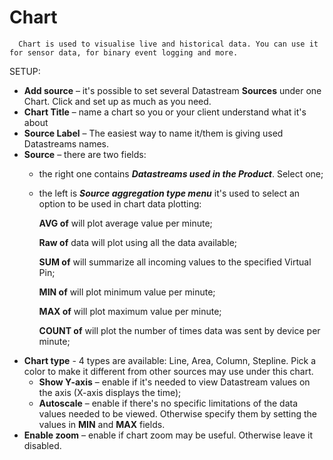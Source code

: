 # Chart

```text
  Chart is used to visualise live and historical data. You can use it for sensor data, for binary event logging and more. 
```

SETUP:

* **Add source** – it's possible to set several Datastream **Sources** under one Chart. Click and set up as much as you need.
* **Chart Title** – name a chart so you or your client understand what it's about
* **Source Label** – The easiest way to name it/them is giving used Datastreams names.  
* **Source** – there are two fields:  
  * the  right one contains _**Datastreams used in the Product**_. Select one;  
  * the left is _**Source aggregation type menu**_ it's used to select an option to be used in chart data plotting:  

    **AVG of** will plot average value per minute;  

    **Raw of** data will plot using all the data available;  

    **SUM of** will summarize all incoming values to the specified Virtual Pin;  

    **MIN of** will plot minimum value per minute;  

    **MAX of** will plot maximum value per minute;  

    **COUNT of** will plot the number of times data was sent by device per minute;  
* **Chart type** - 4 types are available: Line, Area, Column, Stepline. Pick a color to make it different from other sources may use under this chart.  
  * **Show Y-axis** – enable if it's needed to view Datastream values on the axis \(X-axis displays the time\);  
  * **Autoscale** – enable if there's no specific limitations of the data values needed to be viewed. Otherwise specify them by setting the values in **MIN** and **MAX** fields.
* **Enable zoom** – enable if chart zoom may be useful. Otherwise leave it disabled.


